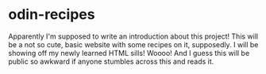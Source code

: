# odin-recipes
Apparently I'm supposed to write an introduction about this project! 
This will be a not so cute, basic website with some recipes on it, supposedly. 
I will be showing off my newly learned HTML sills! Woooo! And I guess this will be public so awkward if anyone stumbles across this and reads it. 